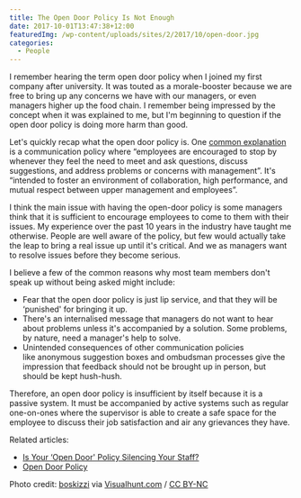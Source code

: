 ```yaml
---
title: The Open Door Policy Is Not Enough
date: 2017-10-01T13:47:38+12:00
featuredImg: /wp-content/uploads/sites/2/2017/10/open-door.jpg
categories:
  - People
---
```

I remember hearing the term open door policy when I joined my first company after university. It was touted as a morale-booster because we are free to bring up any concerns we have with our managers, or even managers higher up the food chain. I remember being impressed by the concept when it was explained to me, but I'm beginning to question if the open door policy is doing more harm than good.

Let's quickly recap what the open door policy is. One [common explanation](https://en.wikipedia.org/wiki/Open_door_policy_(business)) is a communication policy where &#8220;employees are encouraged to stop by whenever they feel the need to meet and ask questions, discuss suggestions, and address problems or concerns with management&#8221;. It's &#8220;intended to foster an environment of collaboration, high performance, and mutual respect between upper management and employees&#8221;.

I think the main issue with having the open-door policy is some managers think that it is sufficient to encourage employees to come to them with their issues. My experience over the past 10 years in the industry have taught me otherwise. People are well aware of the policy, but few would actually take the leap to bring a real issue up until it's critical. And we as managers want to resolve issues before they become serious.

I believe a few of the common reasons why most team members don't speak up without being asked might include:

  * Fear that the open door policy is just lip service, and that they will be &#8216;punished' for bringing it up.
  * There's an internalised message that managers do not want to hear about problems unless it's accompanied by a solution. Some problems, by nature, need a manager's help to solve.
  * Unintended consequences of other communication policies like anonymous suggestion boxes and ombudsman processes give the impression that feedback should not be brought up in person, but should be kept hush-hush.

Therefore, an open door policy is insufficient by itself because it is a passive system. It must be accompanied by active systems such as regular one-on-ones where the supervisor is able to create a safe space for the employee to discuss their job satisfaction and air any grievances they have.

Related articles:

  * [Is Your &#8216;Open Door' Policy Silencing Your Staff?](https://www.cbsnews.com/news/is-your-open-door-policy-silencing-your-staff/)
  * [Open Door Policy](https://www.thebalance.com/open-door-policy-1918203)

Photo credit: [boskizzi](https://www.flickr.com/photos/boskizzi/1787626/) via [Visualhunt.com](https://visualhunt.com/re/eee892) /  [CC BY-NC](http://creativecommons.org/licenses/by-nc/2.0/)